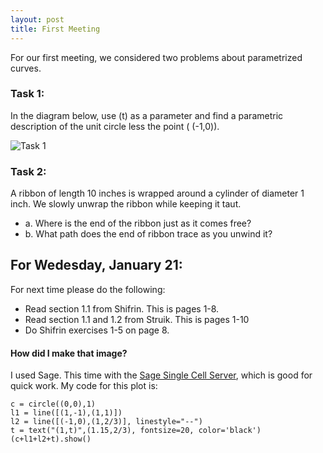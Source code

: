 ```yaml
---
layout: post
title: First Meeting
---
```


For our first meeting, we considered two problems about parametrized curves.

### Task 1:

In the diagram below, use \(t\) as a parameter and find a parametric description
of the unit circle less the point \( (-1,0)\).

![Task 1]({{site.baseurl}}/images/task1.png)

### Task 2:

A ribbon of length 10 inches is wrapped around a cylinder of diameter 1 inch. We
slowly unwrap the ribbon while keeping it taut.

* a. Where is the end of the ribbon just as it comes free?
* b. What path does the end of ribbon trace as you unwind it?


## For Wedesday, January 21:

For next time please do the following:

+ Read section 1.1 from Shifrin. This is pages 1-8.
+ Read section 1.1 and 1.2 from Struik. This is pages 1-10
+ Do Shifrin exercises 1-5 on page 8.


#### How did I make that image?

I used Sage. This time with the [Sage Single Cell Server](http://sagecell.sagemath.org/),
which is good for quick work. My code for this plot is:

    c = circle((0,0),1)
    l1 = line([(1,-1),(1,1)])
    l2 = line([(-1,0),(1,2/3)], linestyle="--")
    t = text("(1,t)",(1.15,2/3), fontsize=20, color='black')
    (c+l1+l2+t).show()
